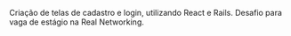 Criação de telas de cadastro e login, utilizando React e Rails.
Desafio para vaga de estágio na Real Networking.
